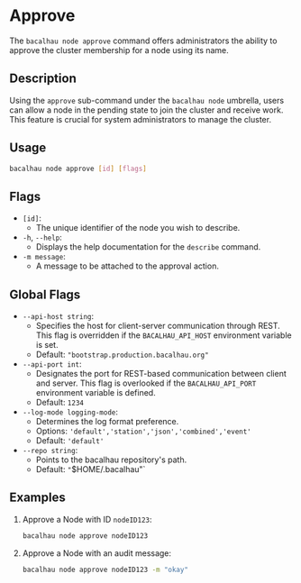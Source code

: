 # Approve

The `bacalhau node approve` command offers administrators the ability to approve the cluster membership for a node using its name.

## Description

Using the `approve` sub-command under the `bacalhau node` umbrella, users can allow a node in the pending state to join the cluster and receive work. This feature is crucial for system administrators to manage the cluster.

## Usage

```bash
bacalhau node approve [id] [flags]
```

## Flags

- `[id]`:
  - The unique identifier of the node you wish to describe.
- `-h`, `--help`:
  - Displays the help documentation for the `describe` command.
- `-m message`:
  - A message to be attached to the approval action.

## Global Flags

- `--api-host string`:
  - Specifies the host for client-server communication through REST. This flag is overridden if the `BACALHAU_API_HOST` environment variable is set.
  - Default: `"bootstrap.production.bacalhau.org"`
- `--api-port int`:
  - Designates the port for REST-based communication between client and server. This flag is overlooked if the `BACALHAU_API_PORT` environment variable is defined.
  - Default: `1234`
- `--log-mode logging-mode`:
  - Determines the log format preference.
  - Options: `'default','station','json','combined','event'`
  - Default: `'default'`
- `--repo string`:
  - Points to the bacalhau repository's path.
  - Default: `"`$HOME/.bacalhau"\`

## Examples

1.  Approve a Node with ID `nodeID123`:

    ```bash
    bacalhau node approve nodeID123
    ```

2.  Approve a Node with an audit message:

    ```bash
    bacalhau node approve nodeID123 -m "okay"
    ```
